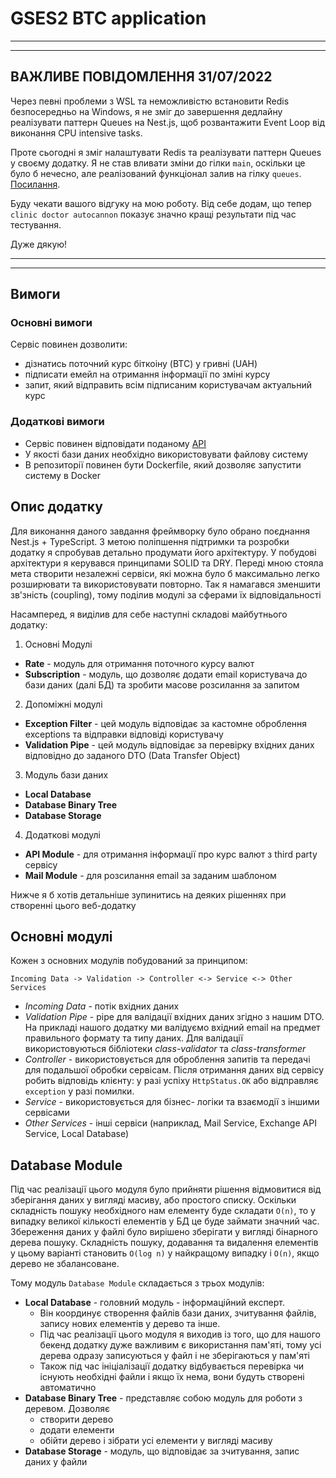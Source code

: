 # GSES2 BTC application

---

---

## **ВАЖЛИВЕ ПОВІДОМЛЕННЯ 31/07/2022**

Через певні проблеми з WSL та неможливістю встановити Redis безпосередньо на Windows, я не зміг до завершення дедлайну реалізувати паттерн Queues на Nest.js, щоб розвантажити Event Loop від виконання CPU intensive tasks.

Проте сьогодні я зміг налаштувати Redis та реалізувати паттерн Queues у своєму додатку. Я не став вливати зміни до гілки `main`, оскільки це було б нечесно, але реалізований функціонал залив на гілку `queues`. [Посилання](https://github.com/DmitryDr-dev/gses2-app/tree/queues).

Буду чекати вашого відгуку на мою роботу. Від себе додам, що тепер `clinic doctor autocannon` показує значно кращі результати під час тестування.

Дуже дякую!

---

---

## Вимоги

### Основні вимоги

Сервіс повинен дозволити:

- дізнатись поточний курс біткоіну (BTC) у гривні (UAH)
- підписати емейл на отримання інформації по зміні курсу
- запит, який відправить всім підписаним користувачам актуальний курс

### Додаткові вимоги

- Сервіс повинен відповідати поданому [API](https://github.com/AndriiPopovych/gses/blob/main/gses2swagger.yaml)
- У якості бази даних необхідно використовувати файлову систему
- В репозиторії повинен бути Dockerfile, який дозволяє запустити систему в Docker

## Опис додатку

Для виконання даного завдання фреймворку було обрано поєднання Nest.js + TypeScript. З метою поліпшення підтримки та розробки додатку я спробував детально продумати його архітектуру. У побудові архітектури я керувався принципами SOLID та DRY. Переді мною стояла мета створити незалежні сервіси, які можна було б максимально легко розширювати та використовувати повторно. Так я намагався зменшити зв'зність (coupling), тому поділив модулі за сферами їх відповідальності

Насамперед, я виділив для себе наступні складові майбутнього додатку:

1. Основні Модулі

- **Rate** - модуль для отримання поточного курсу валют
- **Subscription** - модуль, що дозволяє додати email користувача до бази даних (далі БД) та зробити масове розсилання за запитом

2. Допоміжні модулі

- **Exception Filter** - цей модуль відповідає за кастомне оброблення exceptions та відправки відповіді користувачу
- **Validation Pipe** - цей модуль відповідає за перевірку вхідних даних відповідно до заданого DTO (Data Transfer Object)

3. Модуль бази даних

- **Local Database**
- **Database Binary Tree**
- **Database Storage**

4. Додаткові модулі

- **API Module** - для отримання інформації про курс валют з third party сервісу
- **Mail Module** - для розсилання email за заданим шаблоном

Нижче я б хотів детальніше зупинитись на деяких рішеннях при створенні цього веб-додатку

## Основні модулі

Кожен з основних модулів побудований за принципом:

`Incoming Data -> Validation -> Controller <-> Service <-> Other Services`

- _Incoming Data_ - потік вхідних даних
- _Validation Pipe_ - pipe для валідації вхідних даних згідно з нашим DTO. На прикладі нашого додатку ми валідуємо вхідний email на предмет правильного формату та типу даних. Для валідації використовуються бібліотеки _class-validator_ та _class-transformer_
- _Controller_ - використовується для оброблення запитів та передачі для подальшої обробки сервісам. Після отримання даних від сервісу робить відповідь клієнту: у разі успіху `HttpStatus.OK` або відправляє `exception` у разі помилки.
- _Service_ - використовується для бізнес- логіки та взаємодії з іншими сервісами
- _Other Services_ - інші сервіси (наприклад, Mail Service, Exchange API Service, Local Database)

## Database Module

Під час реалізації цього модуля було прийняти рішення відмовитися від зберігання даних у вигляді масиву, або простого списку. Оскільки складність пошуку необхідного нам елементу буде складати `O(n)`, то у випадку великої кількості елементів у БД це буде займати значний час.
Збереження даних у файлі було вирішено зберігати у вигляді бінарного дерева пошуку. Складність пошуку, додавання та видалення елементів у цьому варіанті становить `O(log n)` у найкращому випадку і `O(n)`, якщо дерево не збалансоване.

Тому модуль `Database Module` складається з трьох модулів:

- **Local Database** - головний модуль - інформаційний експерт.
  - Він координує створення файлів бази даних, зчитування файлів, запису нових елементів у дерево та інше.
  - Під час реалізації цього модуля я виходив із того, що для нашого бекенд додатку дуже важливим є використання пам'яті, тому усі дерева одразу записуються у файл і не зберігаються у пам'яті
  - Також під час ініціалізації додатку відбувається перевірка чи існують необхідні файли і якщо їх нема, вони будуть створені автоматично
- **Database Binary Tree** - представляє собою модуль для роботи з деревом. Дозволяє
  - створити дерево
  - додати елементи
  - обійти дерево і зібрати усі елементи у вигляді масиву
- **Database Storage** - модуль, що відповідає за зчитування, запис даних у файли
